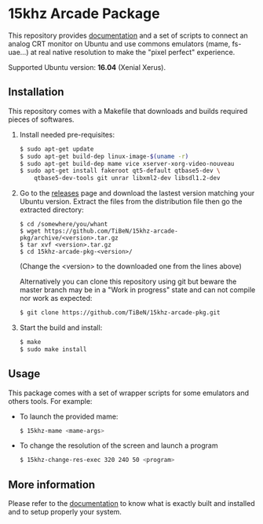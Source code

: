 15khz Arcade Package
====================

This repository provides 
[documentation](doc/15khz-package-documentation.md) and a set of 
scripts to connect an analog CRT monitor on Ubuntu and use commons 
emulators (mame, fs-uae...) at real native resolution to make the 
"pixel perfect" experience. 

Supported Ubuntu version: **16.04** (Xenial Xerus).

Installation
------------

This repository comes with a Makefile that downloads and builds required
pieces of softwares.

1.  Install needed pre-requisites:

    ```bash
    $ sudo apt-get update
    $ sudo apt-get build-dep linux-image-$(uname -r)
    $ sudo apt-get build-dep mame vice xserver-xorg-video-nouveau
    $ sudo apt-get install fakeroot qt5-default qtbase5-dev \
        qtbase5-dev-tools git unrar libxml2-dev libsdl1.2-dev
    ```

2.  Go to the
    [releases](https://github.com/TiBeN/15khz-arcade-pkg/releases)
    page and download the lastest version matching your Ubuntu version.
    Extract the files from the distribution file then go the extracted
    directory: 

    ```
    $ cd /somewhere/you/whant
    $ wget https://github.com/TiBeN/15khz-arcade-pkg/archive/<version>.tar.gz
    $ tar xvf <version>.tar.gz
    $ cd 15khz-arcade-pkg-<version>/
    ``` 
    (Change the \<version\> to the downloaded one from the lines above)

    Alternatively you can clone this repository using git but beware
    the master branch may be in a "Work in progress" state and can
    not compile nor work as expected:

    ```bash
    $ git clone https://github.com/TiBeN/15khz-arcade-pkg.git
    ```

3.  Start the build and install:

    ```bash
    $ make
    $ sudo make install
    ```

Usage
-----

This package comes with a set of wrapper scripts for some emulators and
others tools. For example:

-   To launch the provided mame: 

    ```bash
    $ 15khz-mame <mame-args>
    ```

-   To change the resolution of the screen and launch a program
    
    ```bash
    $ 15khz-change-res-exec 320 24O 50 <program>
    ```

More information
----------------

Please refer to the [documentation](doc/15khz-package-documentation.md) 
to know what is exactly built and installed and to setup properly your 
system.
